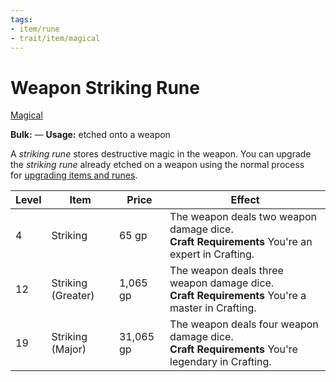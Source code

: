 ```yaml
---
tags:
- item/rune
- trait/item/magical
---
```

# Weapon Striking Rune

 [Magical](Rules/Traits/Effect/Magical.md "Item Trait")

**Bulk:** —
**Usage:** etched onto a weapon

A _striking rune_ stores destructive magic in the weapon.
You can upgrade the _striking rune_ already etched on a weapon using the normal process for [upgrading items and runes](https://2e.aonprd.com/Rules.aspx?ID=3157).

| **Level** | **Item**           | **Price** | Effect      |
| --------- | --------           | --------- | ----------  |
| 4         | Striking           | 65 gp     | The weapon deals two weapon damage dice.<br>**Craft Requirements** You're an expert in Crafting. |
| 12        | Striking (Greater) | 1,065 gp  | The weapon deals three weapon damage dice.<br>**Craft Requirements** You're a master in Crafting. |
| 19        | Striking (Major)   | 31,065 gp | The weapon deals four weapon damage dice.<br>**Craft Requirements** You're legendary in Crafting. |

 
  


